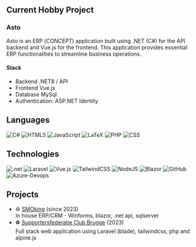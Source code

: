 ## Current Hobby Project
### Asto
Asto is an ERP (<i>CONCEPT</i>) application built using .NET (C#) for the API backend and Vue.js for the frontend. This application provides essential ERP functionalities to streamline business operations.
#### Stack
- Backend .NET8 / API
- Frontend Vue.js
- Database MySql
- Authentication: ASP.NET Identity

## Languages

![C#](https://img.shields.io/badge/c%23-%23239120.svg?logo=c-sharp&logoColor=white)
![HTML5](https://img.shields.io/badge/html5-%23E34F26.svg?logo=html5&logoColor=white)
![JavaScript](https://img.shields.io/badge/javascript-%23323330.svg?logo=javascript&logoColor=%23F7DF1E)
![LaTeX](https://img.shields.io/badge/latex-%23008080.svg?logo=latex&logoColor=white)
![PHP](https://img.shields.io/badge/php-%23777BB4.svg?logo=php&logoColor=white)
![CSS](https://img.shields.io/badge/css-%230072C6.svg?logo=css&logoColor=white)

## Technologies

![.net](https://img.shields.io/badge/.net-5C2D91?logo=.net&logoColor=white)
![Laravel](https://img.shields.io/badge/laravel-%23FF2D20.svg?logo=laravel&logoColor=white)
![Vue.js](https://img.shields.io/badge/vuejs-%2335495e.svg?logo=vuedotjs&logoColor=%234FC08D)
![TailwindCSS](https://img.shields.io/badge/tailwindcss-%2338B2AC.svg?logo=tailwind-css&logoColor=white)
![NodeJS](https://img.shields.io/badge/node.js-6DA55F?logo=node.js&logoColor=white)
![Blazor](https://img.shields.io/badge/blazor-5C2D91?logo=blazor&logoColor=white)
![GitHub](https://img.shields.io/badge/github-%23121011.svg?logo=github&logoColor=white)
![Azure-Devops](https://img.shields.io/badge/azure.devops-%230072C6.svg?logo=azure-devops&logoColor=white)

## Projects

- ⚙️ [SMOking](https://smo.be) (since 2023)
<br/>In house ERP/CRM - Winforms, blazor, .net api, sqlserver
- ⚽ [Supportersfederatie Club Brugge](https://supportersfederatie.be) (2023)
<br/>Full stack web application using Laravel (blade), tailwindcss, php and alpine.js
